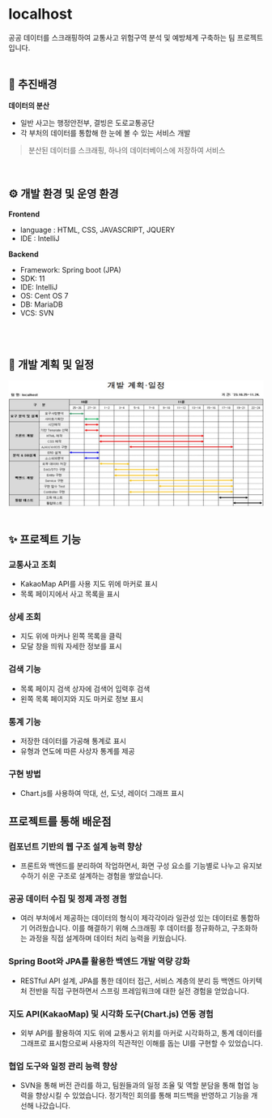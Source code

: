 # localhost
공공 데이터를 스크래핑하여 교통사고 위험구역 분석 및 예방체계 구축하는 팀 프로젝트입니다.
<br>
<br>
 
## 📌 추진배경
**데이터의 분산**
- 일반 사고는 행정안전부, 결빙은 도로교통공단
- 각 부처의 데이터를 통합해 한 눈에 볼 수 있는 서비스 개발
> 분산된 데이터를 스크래핑, 하나의 데이터베이스에 저장하여 서비스

<br>

## ⚙️ 개발 환경 및 운영 환경
**Frontend**
- language : HTML, CSS, JAVASCRIPT, JQUERY
- IDE : IntelliJ

**Backend**
- Framework: Spring boot (JPA)
- SDK: 11
- IDE: IntelliJ
- OS: Cent OS 7
- DB: MariaDB
- VCS: SVN
<br>
<br>

## :memo: 개발 계획 및 일정
![개발 계획](./image.png)
 <br>
 <br>
  
## ✨ 프로젝트 기능
### 교통사고 조회
- KakaoMap API를 사용 지도 위에 마커로 표시
- 목록 페이지에서 사고 목록을 표시
### 상세 조회
- 지도 위에 마커나 왼쪽 목록을 클릭
- 모달 창을 띄워 자세한 정보를 표시
### 검색 기능
- 목록 페이지 검색 상자에 검색어 입력후 검색
- 왼쪽 목록 페이지와 지도 마커로 정보 표시
### 통계 기능
- 저장한 데이터를 가공해 통계로 표시
- 유형과 연도에 따른 사상자 통계를 제공
### 구현 방법
- Chart.js를 사용하여 막대, 선, 도넛, 레이더 그래프 표시

## 프로젝트를 통해 배운점
### 컴포넌트 기반의 웹 구조 설계 능력 향상
- 프론트와 백엔드를 분리하여 작업하면서, 화면 구성 요소를 기능별로 나누고 유지보수하기 쉬운 구조로 설계하는 경험을 쌓았습니다.

### 공공 데이터 수집 및 정제 과정 경험
- 여러 부처에서 제공하는 데이터의 형식이 제각각이라 일관성 있는 데이터로 통합하기 어려웠습니다. 이를 해결하기 위해 스크래핑 후 데이터를 정규화하고, 구조화하는 과정을 직접 설계하며 데이터 처리 능력을 키웠습니다.

### Spring Boot와 JPA를 활용한 백엔드 개발 역량 강화
- RESTful API 설계, JPA를 통한 데이터 접근, 서비스 계층의 분리 등 백엔드 아키텍처 전반을 직접 구현하면서 스프링 프레임워크에 대한 실전 경험을 얻었습니다.

### 지도 API(KakaoMap) 및 시각화 도구(Chart.js) 연동 경험
- 외부 API를 활용하여 지도 위에 교통사고 위치를 마커로 시각화하고, 통계 데이터를 그래프로 표시함으로써 사용자의 직관적인 이해를 돕는 UI를 구현할 수 있었습니다.

### 협업 도구와 일정 관리 능력 향상
- SVN을 통해 버전 관리를 하고, 팀원들과의 일정 조율 및 역할 분담을 통해 협업 능력을 향상시킬 수 있었습니다. 정기적인 회의를 통해 피드백을 반영하고 기능을 개선해 나갔습니다.


